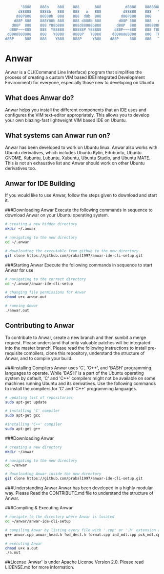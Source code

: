 ```sh 
       "8888    888b    888    888       888           d8888    8888888b.  
      d88888    8888b   888    888   o   888          d88888    888   Y88b 
     d88P888    88888b  888    888  d8b  888         d88P888    888    888 
    d88P 888    888Y88b 888    888 d888b 888        d88P 888    888   d88P 
   d88P  888    888 Y88b888    888d88888b888       d88P  888    8888888P8  
  d88P~~~888    888  Y88888    88888P Y88888      d88P~~~888    888 T88b   
 d8888888888    888   Y8888    8888P   Y8888     d8888888888    888  T88b  
d88P     888    888    Y888    888P     Y888    d88P     888    888   T88b
```
# Anwar
Anwar is a CLI(Command Line Interface) program that simplifies the process of creating a custom VIM based IDE(Integrated Development Environment) for everyone, especially those new to developing on Ubuntu.

## What does Anwar do?
Anwar helps you install the different components that an IDE uses and configures the VIM text-editor appropriately. This allows you to develop your own blazing-fast lightweight VIM based IDE on Ubuntu.

## What systems can Anwar run on?
Anwar has been developed to work on Ubuntu linux. Anwar also works with Ubuntu derivatives, which includes Ubuntu Kylin, Edubuntu, Ubuntu GNOME, Kubuntu, Lubuntu, Xubuntu, Ubuntu Studio, and Ubuntu MATE.
This is not an exhaustive list and Anwar should work on other Ubuntu derivatives too.

## Anwar for IDE Building
If you would like to use Anwar, follow the steps given to download and start it.

###Downloading Anwar
Execute the following commands in sequence to download Anwar on your Ubuntu operating system.
```sh
# creating a new hidden directory
mkdir ~/.anwar

# navigating to the new directory
cd ~/.anwar

# downloading the executable from github to the new directory
git clone https://github.com/prabal1997/anwar-ide-cli-setup.git
```

###Starting Anwar
Execute the following commands in sequence to start Anwar for use
```sh
# navigating to the correct directory
cd ~/.anwar/anwar-ide-cli-setup

# changing file permissions for Anwar
chmod u+x anwar.out

# running Anwar
./anwar.out
```

## Contributing to Anwar
To contribute to Anwar, create a new branch and then sumbit a merge request. Please understand that only valuable patches will be integrated into the master branch. Please read the following instructions to install pre-requisite compilers, clone this repository, understand the structure of Anwar, and to compile your build.

###Installing Compilers
Anwar uses 'C', 'C++', and 'BASH' programming languages to operate. While 'BASH' is a part of the Ubuntu operating system by default, 'C' and 'C++' compilers might not be available on some machines running Ubuntu and its derivatives. Use the following commands to install the compilers for 'C' and 'C++' programming languages.
```sh
# updating list of repositories
sudo apt-get update

# installing 'C' compiler
sudo apt-get gcc

#installing 'C++' compiler
sudo apt-get g++
```

###Downloading Anwar
```sh
# creating a new directory
mkdir ~/anwar

# navigating to the new directory
cd ~/anwar

# downloading Anwar inside the new directory
git clone https://github.com/prabal1997/anwar-ide-cli-setup.git
```

###Understanding Anwar
Anwar has been developed in a highly modular way. Please Read the CONTRIBUTE.md file to understand the structure of Anwar.

###Compiling & Executing Anwar
```sh
# navigate to the directory where Anwar is located
cd ~/anwar/anwar-ide-cli-setup

# compiling Anwar by listing every file with '.cpp' or '.h' extension after 'g++'
g++ anwar.cpp anwar_head.h fwd_decl.h format.cpp ind_mdl.cpp pck_mdl.cpp 

# executing Anwar
chmod u+x a.out
./a.out
```

##License
'Anwar' is under Apache License Version 2.0. Please read LICENSE.md for more information.
